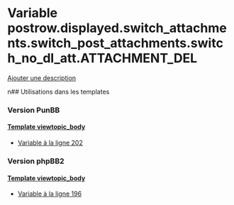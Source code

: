# Variable postrow.displayed.switch_attachments.switch_post_attachments.switch_no_dl_att.ATTACHMENT_DEL
[Ajouter une description](https://fa-tvars.appspot.com/postrow.displayed.switch_attachments.switch_post_attachments.switch_no_dl_att.ATTACHMENT_DEL)

n## Utilisations dans les templates

### Version PunBB

#### [Template viewtopic_body](punbb/viewtopic_body.md)
* [Variable à la ligne 202](../punbb/viewtopic_body.tpl#L202)

### Version phpBB2

#### [Template viewtopic_body](subsilver/viewtopic_body.md)
* [Variable à la ligne 196](../subsilver/viewtopic_body.tpl#L196)
